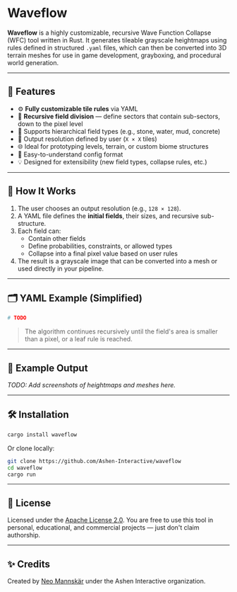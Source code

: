# Waveflow

**Waveflow** is a highly customizable, recursive Wave Function Collapse (WFC) tool written in Rust. It generates tileable grayscale heightmaps using rules defined in structured `.yaml` files, which can then be converted into 3D terrain meshes for use in game development, grayboxing, and procedural world generation.

---

## 🚀 Features

- ⚙️ **Fully customizable tile rules** via YAML
- 🔁 **Recursive field division** — define sectors that contain sub-sectors, down to the pixel level
- 🧱 Supports hierarchical field types (e.g., stone, water, mud, concrete)
- 📏 Output resolution defined by user (`X × X` tiles)
- 🌐 Ideal for prototyping levels, terrain, or custom biome structures
- 📄 Easy-to-understand config format
- 💡 Designed for extensibility (new field types, collapse rules, etc.)

---

## 🧠 How It Works

1. The user chooses an output resolution (e.g., `128 × 128`).
2. A YAML file defines the **initial fields**, their sizes, and recursive sub-structure.
3. Each field can:
   - Contain other fields
   - Define probabilities, constraints, or allowed types
   - Collapse into a final pixel value based on user rules
4. The result is a grayscale image that can be converted into a mesh or used directly in your pipeline.

---

## 🗂 YAML Example (Simplified)

```YAML
# TODO
````

> The algorithm continues recursively until the field's area is smaller than a pixel, or a leaf rule is reached.

---

## 📸 Example Output

*TODO: Add screenshots of heightmaps and meshes here.*

---

## 🛠 Installation

```bash
cargo install waveflow
```

Or clone locally:

```bash
git clone https://github.com/Ashen-Interactive/waveflow
cd waveflow
cargo run
```

---

## 📄 License

Licensed under the [Apache License 2.0](LICENSE). You are free to use this tool in personal, educational, and commercial projects — just don't claim authorship.

---

## ✨ Credits

Created by [Neo Mannskär](https://github.com/neomannskar) under the Ashen Interactive organization.
